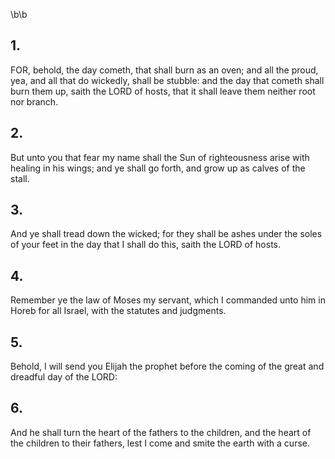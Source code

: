 \b\b
## 1.
FOR, behold, the day cometh, that shall burn as an oven; and all the proud, yea, and all that do wickedly, shall be stubble: and the day that cometh shall burn them up, saith the LORD of hosts, that it shall leave them neither root nor branch.
## 2.
But unto you that fear my name shall the Sun of righteousness arise with healing in his wings; and ye shall go forth, and grow up as calves of the stall.
## 3.
And ye shall tread down the wicked; for they shall be ashes under the soles of your feet in the day that I shall do this, saith the LORD of hosts.
## 4.
Remember ye the law of Moses my servant, which I commanded unto him in Horeb for all Israel, with the statutes and judgments.
## 5.
Behold, I will send you Elijah the prophet before the coming of the great and dreadful day of the LORD:
## 6.
And he shall turn the heart of the fathers to the children, and the heart of the children to their fathers, lest I come and smite the earth with a curse.
